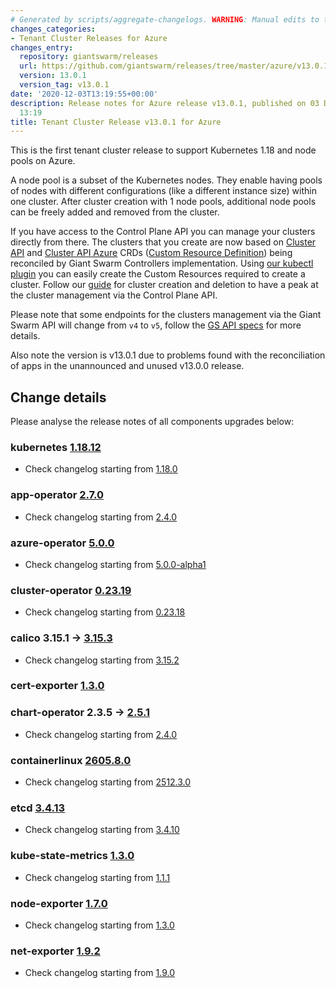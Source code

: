 ```yaml
---
# Generated by scripts/aggregate-changelogs. WARNING: Manual edits to this files will be overwritten.
changes_categories:
- Tenant Cluster Releases for Azure
changes_entry:
  repository: giantswarm/releases
  url: https://github.com/giantswarm/releases/tree/master/azure/v13.0.1
  version: 13.0.1
  version_tag: v13.0.1
date: '2020-12-03T13:19:55+00:00'
description: Release notes for Azure release v13.0.1, published on 03 December 2020,
  13:19
title: Tenant Cluster Release v13.0.1 for Azure
---
```


This is the first tenant cluster release to support Kubernetes 1.18 and node pools on Azure.

A node pool is a subset of the Kubernetes nodes. They enable having pools of nodes with different configurations (like a different instance size) within one cluster.
After cluster creation with 1 node pools, additional node pools can be freely added and removed from the cluster.

If you have access to the Control Plane API you can manage your clusters directly from there.
The clusters that you create are now based on [Cluster API](https://cluster-api.sigs.k8s.io/) and [Cluster API Azure](https://capz.sigs.k8s.io/) CRDs ([Custom Resource Definition](https://kubernetes.io/docs/tasks/extend-kubernetes/custom-resources/custom-resource-definitions/)) being reconciled  by Giant Swarm Controllers implementation.
Using [our kubectl plugin](https://github.com/giantswarm/kubectl-gs/) you can easily create the Custom Resources required to create a cluster.
Follow our [guide](https://docs.giantswarm.io/guides/creating-clusters-via-crs-on-azure/) for cluster creation and deletion to have a peak at the cluster management via the Control Plane API.

Please note that some endpoints for the clusters management via the Giant Swarm API will change from `v4` to `v5`, follow the [GS API specs](https://docs.giantswarm.io/api/#tag/clusters) for more details.

Also note the version is v13.0.1 due to problems found with the reconciliation of apps in the unannounced and unused v13.0.0 release.

## Change details
Please analyse the release notes of all components upgrades below:
### kubernetes [1.18.12](https://github.com/kubernetes/kubernetes/blob/master/CHANGELOG/CHANGELOG-1.18.md#v11812)
- Check changelog starting from [1.18.0](https://github.com/kubernetes/kubernetes/blob/master/CHANGELOG/CHANGELOG-1.18.md)
### app-operator [2.7.0](https://github.com/giantswarm/app-operator/blob/master/CHANGELOG.md#270---2020-11-09)
- Check changelog starting from [2.4.0](https://github.com/giantswarm/app-operator/blob/master/CHANGELOG.md#240---2020-10-23)
### azure-operator [5.0.0](https://github.com/giantswarm/azure-operator/blob/master/CHANGELOG.md#500---2020-12-01)
- Check changelog starting from [5.0.0-alpha1](https://github.com/giantswarm/azure-operator/blob/master/CHANGELOG.md#500---2020-12-01)
### cluster-operator [0.23.19](https://github.com/giantswarm/cluster-operator/blob/legacy/CHANGELOG.md#02319---2020-12-03)
- Check changelog starting from [0.23.18](https://github.com/giantswarm/cluster-operator/blob/legacy/CHANGELOG.md#02318---2020-10-21)
### calico 3.15.1 -> [3.15.3](https://github.com/projectcalico/calico/releases/tag/v3.15.3)
- Check changelog starting from [3.15.2](https://github.com/projectcalico/calico/releases/tag/v3.15.2)
### cert-exporter [1.3.0](https://github.com/giantswarm/cert-exporter/blob/master/CHANGELOG.md#130---2020-09-17)
### chart-operator 2.3.5 -> [2.5.1](https://github.com/giantswarm/chart-operator/blob/master/CHANGELOG.md#251---2020-12-01)
- Check changelog starting from [2.4.0](https://github.com/giantswarm/chart-operator/blob/master/CHANGELOG.md#240---2020-10-29)
### containerlinux [2605.8.0](https://www.flatcar-linux.org/releases/#release-2605.8.0)
- Check changelog starting from [2512.3.0](https://www.flatcar-linux.org/releases/#release-2512.3.0)
### etcd [3.4.13](https://github.com/etcd-io/etcd/releases/tag/v3.4.13)
- Check changelog starting from [3.4.10](https://github.com/etcd-io/etcd/releases/tag/v3.4.10)
### kube-state-metrics [1.3.0](https://github.com/giantswarm/kube-state-metrics-app/blob/master/CHANGELOG.md#130---2020-11-25)
- Check changelog starting from [1.1.1](https://github.com/giantswarm/kube-state-metrics-app/blob/master/CHANGELOG.md#130---2020-11-25)
### node-exporter [1.7.0](https://github.com/giantswarm/node-exporter-app/blob/master/CHANGELOG.md#170---2020-11-26)
- Check changelog starting from [1.3.0](https://github.com/giantswarm/node-exporter-app/blob/master/CHANGELOG.md#170---2020-11-26)
### net-exporter [1.9.2](https://github.com/giantswarm/net-exporter/blob/master/CHANGELOG.md#192---2020-08-21)
- Check changelog starting from [1.9.0](https://github.com/giantswarm/net-exporter/blob/master/CHANGELOG.md#192---2020-08-21)

